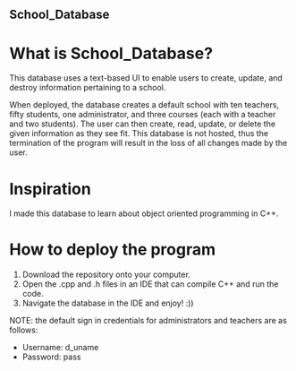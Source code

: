 ## School_Database

# What is School_Database?

This database uses a text-based UI to enable users to create, update, and destroy information pertaining to a school.

When deployed, the database creates a default school with ten teachers, fifty students, one administrator, and three courses (each with a teacher and two students). The user can then create, read, update, or delete the given information as they see fit. This database is not hosted, thus the termination of the program will result in the loss of all changes made by the user.

# Inspiration

I made this database to learn about object oriented programming in C++.

# How to deploy the program

1. Download the repository onto your computer.
2. Open the .cpp and .h files in an IDE that can compile C++ and run the code.
3. Navigate the database in the IDE and enjoy! :))

NOTE: the default sign in credentials for administrators and teachers are as follows:
- Username: d_uname
- Password: pass
